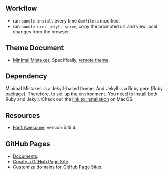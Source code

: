 ## Workflow

* run `bundle install` every time `Gemfile` is modified.
* run `bundle exec jekyll serve`, copy the promoted url and view local changes from the browser.


## Theme Document

* [Minimal Mistakes](https://mmistakes.github.io/minimal-mistakes/). Specifically, [remote theme](https://mmistakes.github.io/minimal-mistakes/docs/quick-start-guide/#remote-theme-method).


## Dependency

Minimal Mistakes is a Jekyll-based theme. And Jekyll is a Ruby gem (Ruby package). Therefore, to set up the environment. You need to install both Ruby and Jekyll. Check out the [link to installation](https://jekyllrb.com/docs/installation/macos/) on MacOS.


## Resources

* [Font Awesome](https://fontawesome.com/v5/search?s=solid&m=free), version 5.15.4.


## GitHub Pages

* [Documents](https://docs.github.com/en/pages).
* [Create a GitHub Page Site](https://docs.github.com/en/pages/getting-started-with-github-pages/creating-a-github-pages-site).
* [Customize domains for GitHub Page Sites](https://docs.github.com/en/pages/configuring-a-custom-domain-for-your-github-pages-site/managing-a-custom-domain-for-your-github-pages-site).
